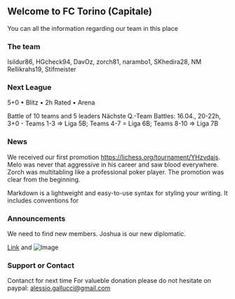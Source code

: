 ## Welcome to FC Torino (Capitale)

You can all the information regarding our team in this place

### The team
Isildur86, HGcheck94, DavOz, zorch81, narambo1, SKhedira28, NM Rellikrahs19, Stifmeister

### Next League
5+0 • Blitz • 2h
Rated • Arena

Battle of 10 teams and 5 leaders
Nächste Q.-Team Battles: 16.04., 20-22h, 3+0 - Teams 1-3 => Liga 5B; Teams 4-7 = Liga 6B; Teams 8-10 => Liga 7B

### News
We received our first promotion https://lichess.org/tournament/YHzvdajs.
Melo was never that aggressive in his career and saw blood everywhere.
Zorch was multitabling like a professional poker player. The promotion was clear from the beginning.

Markdown is a lightweight and easy-to-use syntax for styling your writing. It includes conventions for

### Announcements
We need to find new members.
Joshua is our new diplomatic.

[Link](url) and ![Image](src)

### Support or Contact
Contanct for next time
For valueble donation please do not hesitate on paypal: alessio.gallucci@gmail.com
